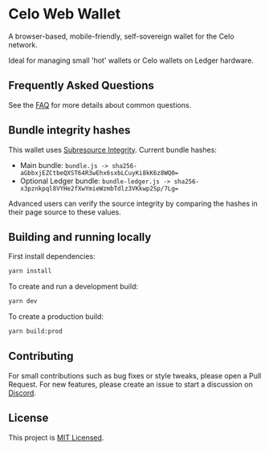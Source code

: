# Celo Web Wallet

A browser-based, mobile-friendly, self-sovereign wallet for the Celo network.

Ideal for managing small 'hot' wallets or Celo wallets on Ledger hardware.

## Frequently Asked Questions

See the [FAQ](FAQ.md) for more details about common questions.

## Bundle integrity hashes

This wallet uses [Subresource Integrity](https://developer.mozilla.org/en-US/docs/Web/Security/Subresource_Integrity). Current bundle hashes:

* Main bundle: `bundle.js -> sha256-aGbbxjEZCtbeQXST64R3wEhx6sxbLCuyKi8kK6z8WQ0=`
* Optional Ledger bundle: `bundle-ledger.js -> sha256-x3pznkpql8VYHe2fXwYmieWzmbTdlz3VKkwp2Sp/7Lg=`

Advanced users can verify the source integrity by comparing the hashes in their page source to these values.

## Building and running locally

First install dependencies:

```sh
yarn install
```

To create and run a development build:

```sh
yarn dev
```

To create a production build:

```sh
yarn build:prod
```

## Contributing

For small contributions such as bug fixes or style tweaks, please open a Pull Request.
For new features, please create an issue to start a discussion on [Discord](https://discord.com/channels/600834479145353243/783806028629934110).

## License

This project is [MIT Licensed](LICENSE).
